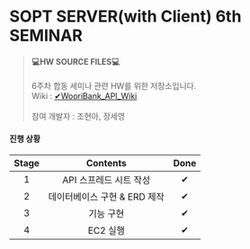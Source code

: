 # SOPT SERVER(with Client) 6th SEMINAR

>#### 💻HW SOURCE FILES💻
>6주차 합동 세미나 관련 HW를 위한 저장소입니다.
<br> Wiki : [✔WooriBank_API_Wiki](https://github.com/WooriBankClone/WooriBankClone_Server/wiki/%E2%9C%94WooriBank_API)
<br><br>참여 개발자 : 조현아, 장세영

#### 
#### 진행 상황
|Stage|Contents|Done|
|:--:|:--------------:|:--:|
|1|API 스프레드 시트 작성|✔|
|2|데이터베이스 구현 & ERD 제작|✔|
|3|기능 구현|✔|
|4|EC2 실행|✔|

